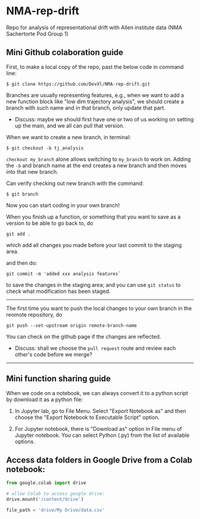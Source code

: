 # NMA-rep-drift
Repo for analysis of representational drift with Allen institute data (NMA Sachertorte Pod Group 1)

## Mini Github colaboration guide

First, to make a local copy of the repo, past the below code in command line:

```
$ git clone https://github.com/DevXl/NMA-rep-drift.git
```

Branches are usually representing features, e.g., when we want to add a new function block like "low dim trajectory analysis", we should create a branch with such name and in that branch, only update that part.

- Discuss: maybe we should first have one or two of us working on setting up the main, and we all can pull that version.

When we want to create a new branch, in terminal:

```
$ git checkout -b tj_analysis
```

`checkout my_branch` alone allows switching to  `my_branch` to work on. Adding the `-b` and branch name at the end creates a new branch and then moves into that new branch.

Can verify checking out new branch with the command:

```
$ git branch
```

Now you can start coding in your own branch!

When you finish up a function, or something that you want to save as a version to be able to go back to, do

```
git add .
```

which add all changes you made before your last commit to the staging area.

and then do:

```
git commit -m 'added xxx analysis features`
```

to save the changes in the staging area; and you can use `git status` to check what modification has been staged.

-----

The first time you want to push the local changes to your own branch in the reomote repository, do

```
git push --set-upstream origin remote-branch-name
```

You can check on the github page if the changes are reflected.

- Discuss: shall we choose the `pull request` route and review each other's code before we merge?

-----


## Mini function sharing guide

When we code on a notebook, we can always convert it to a python script by download it as a python file:

1. In Jupyter lab, go to File Menu. Select "Export Notebook as" and then choose the "Export Notebook to Executable Script" option.

2. For Jupyter notebook, there is "Download as" option in File menu of Jupyter notebook. You can select Python (.py) from the list of available options.

## Access data folders in Google Drive from a Colab notebook:


``` python 
from google.colab import drive

# allow Colab to access google drive:
drive.mount('/content/drive')

file_path = 'drive/My Drive/data.csv'
```
